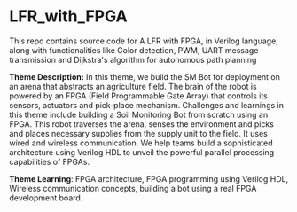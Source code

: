 # LFR_with_FPGA

This repo contains source code for A LFR with FPGA, in Verilog language, along with functionalities like Color detection, PWM, UART message transmission and Dijkstra's algorithm for autonomous path planning

<b>Theme Description:</b> In this theme, we build the SM Bot for deployment on an arena that abstracts an agriculture field. The brain of the robot is powered by an FPGA (Field Programmable Gate Array) that controls its sensors, actuators and pick-place mechanism. Challenges and learnings in this theme include building a Soil Monitoring Bot from scratch using an FPGA. This robot traverses the arena, senses the environment and picks and places necessary supplies from the supply unit to the field. It uses wired and wireless communication. We help teams build a sophisticated architecture using Verilog HDL to unveil the
powerful parallel processing capabilities of FPGAs.

<b>Theme Learning</b>: FPGA architecture, FPGA programming using Verilog HDL, Wireless communication concepts, building a bot using a real FPGA development board.
